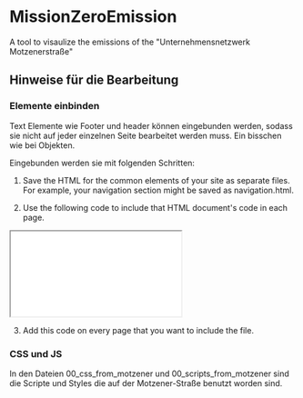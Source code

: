 
# MissionZeroEmission
A tool to visaulize the emissions of the "Unternehmensnetzwerk Motzenerstraße"

## Hinweise für die Bearbeitung
### Elemente einbinden
Text Elemente wie Footer und header können eingebunden werden, sodass sie nicht auf jeder einzelnen Seite bearbeitet werden muss. Ein bisschen wie bei Objekten.

Eingebunden werden sie mit folgenden Schritten:
1. Save the HTML for the common elements of your site as separate files. For example, your navigation section might be saved as navigation.html.

2. Use the following code to include that HTML document's code in each page.
<div>
  <iframe src="navigation.html" onload="this.before((this.contentDocument.body||this.contentDocument).children[0]);this.remove()"></iframe>
</div>

3. Add this code on every page that you want to include the file.
### CSS und JS

In den Dateien 00_css_from_motzener und 00_scripts_from_motzener sind die Scripte und Styles die auf der Motzener-Straße benutzt worden sind.